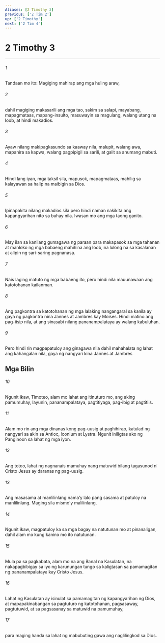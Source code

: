 ```yaml
---
Aliases: [2 Timothy 3]
previous: ['2 Tim 2']
up: ['2 Timothy']
next: ['2 Tim 4']
---
```

# 2 Timothy 3

***

###### 1
Tandaan mo ito: Magiging mahirap ang mga huling araw, 

###### 2
dahil magiging makasarili ang mga tao, sakim sa salapi, mayabang, mapagmataas, mapang-insulto, masuwayin sa magulang, walang utang na loob, at hindi makadios. 

###### 3
Ayaw nilang makipagkasundo sa kaaway nila, malupit, walang awa, mapanira sa kapwa, walang pagpipigil sa sarili, at galit sa anumang mabuti. 

###### 4
Hindi lang iyan, mga taksil sila, mapusok, mapagmataas, mahilig sa kalayawan sa halip na maibigin sa Dios. 

###### 5
Ipinapakita nilang makadios sila pero hindi naman nakikita ang kapangyarihan nito sa buhay nila. Iwasan mo ang mga taong ganito. 

###### 6
May ilan sa kanilang gumagawa ng paraan para makapasok sa mga tahanan at manloko ng mga babaeng mahihina ang loob, na lulong na sa kasalanan at alipin ng sari-saring pagnanasa. 

###### 7
Nais laging matuto ng mga babaeng ito, pero hindi nila mauunawaan ang katotohanan kailanman. 

###### 8
Ang pagkontra sa katotohanan ng mga lalaking nangangaral sa kanila ay gaya ng pagkontra nina Jannes at Jambres kay Moises. Hindi matino ang pag-iisip nila, at ang sinasabi nilang pananampalataya ay walang kabuluhan. 

###### 9
Pero hindi rin magpapatuloy ang ginagawa nila dahil mahahalata ng lahat ang kahangalan nila, gaya ng nangyari kina Jannes at Jambres.

## Mga Bilin 

###### 10
Ngunit ikaw, Timoteo, alam mo lahat ang itinuturo mo, ang aking pamumuhay, layunin, pananampalataya, pagtitiyaga, pag-ibig at pagtitiis. 

###### 11
Alam mo rin ang mga dinanas kong pag-uusig at paghihirap, katulad ng nangyari sa akin sa Antioc, Iconium at Lystra. Ngunit iniligtas ako ng Panginoon sa lahat ng mga iyon. 

###### 12
Ang totoo, lahat ng nagnanais mamuhay nang matuwid bilang tagasunod ni Cristo Jesus ay daranas ng pag-uusig. 

###### 13
Ang masasama at manlilinlang namaʼy lalo pang sasama at patuloy na manlilinlang. Maging sila mismoʼy malilinlang. 

###### 14
Ngunit ikaw, magpatuloy ka sa mga bagay na natutunan mo at pinanaligan, dahil alam mo kung kanino mo ito natutunan. 

###### 15
Mula pa sa pagkabata, alam mo na ang Banal na Kasulatan, na nakapagbibigay sa iyo ng karunungan tungo sa kaligtasan sa pamamagitan ng pananampalataya kay Cristo Jesus. 

###### 16
Lahat ng Kasulatan ay isinulat sa pamamagitan ng kapangyarihan ng Dios, at mapapakinabangan sa pagtuturo ng katotohanan, pagsasaway, pagtutuwid, at sa pagsasanay sa matuwid na pamumuhay, 

###### 17
para maging handa sa lahat ng mabubuting gawa ang naglilingkod sa Dios.
